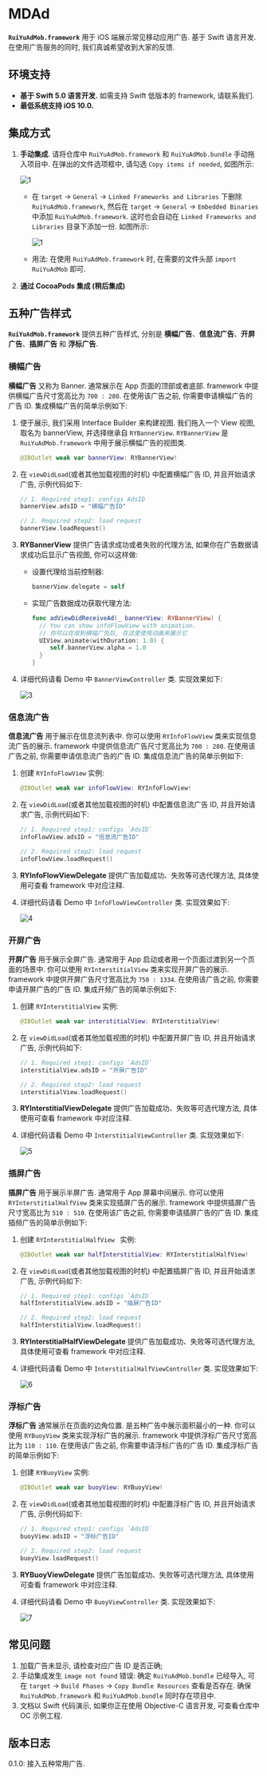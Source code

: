 # MDAd

**`RuiYuAdMob.framework`** 用于 iOS 端展示常见移动应用广告. 基于 Swift 语言开发. 在使用广告服务的同时, 我们真诚希望收到大家的反馈. 


## 环境支持

- **基于 Swift 5.0 语言开发.** 如需支持 Swift 低版本的 framework, 请联系我们.
- **最低系统支持 iOS 10.0.**


## 集成方式

1. **手动集成**. 请将仓库中 `RuiYuAdMob.framework` 和 `RuiYuAdMob.bundle` 手动拖入项目中. 在弹出的文件选项框中, 请勾选 `Copy items if needed`, 如图所示: 

   ![1](https://github.com/ruiyuad/MDAd/blob/master/linkImages/1.png)

	- 在 `target` -> `General` -> `Linked Frameworks and Libraries` 下删除 `RuiYuAdMob.framework`, 然后在 `target` -> `General` -> `Embedded Binaries` 中添加 `RuiYuAdMob.framework`. 这时也会自动在 `Linked Frameworks and Libraries` 目录下添加一份. 如图所示:
	
	   ![1](https://github.com/ruiyuad/MDAd/blob/master/linkImages/2.png)
	 
	- 用法: 在使用 `RuiYuAdMob.framework` 时, 在需要的文件头部 `import RuiYuAdMob` 即可. 

2. **通过 CocoaPods 集成 (稍后集成)**


## 五种广告样式

**`RuiYuAdMob.framework`** 提供五种广告样式, 分别是 **横幅广告**、**信息流广告**、**开屏广告**、**插屏广告** 和 **浮标广告**.

### 横幅广告

**横幅广告** 又称为 Banner. 通常展示在 App 页面的顶部或者底部. framework 中提供横幅广告尺寸宽高比为 `700 : 280`. 在使用该广告之前, 你需要申请横幅广告的广告 ID. 集成横幅广告的简单示例如下:

 1. 便于展示, 我们采用 Interface Builder 来构建视图. 我们拖入一个 View 视图, 取名为 bannerView, 并选择继承自 `RYBannerView`. `RYBannerView` 是 `RuiYuAdMob.framework` 中用于展示横幅广告的视图类.
 	
 	```Swift
 	@IBOutlet weak var bannerView: RYBannerView!
 	```

 2. 在 `viewDidLoad`(或者其他加载视图的时机) 中配置横幅广告 ID, 并且开始请求广告, 示例代码如下:

    ```Swift
    // 1. Required step1: configs AdsID
    bannerView.adsID = "横幅广告ID"

    // 2. Required step2: load request
    bannerView.loadRequest()
    ```
 3. **RYBannerView** 提供广告请求成功或者失败的代理方法, 如果你在广告数据请求成功后显示广告视图, 你可以这样做:
  
    - 设置代理给当前控制器:
  
      ```Swift
      bannerView.delegate = self
      ```
	  
    - 实现广告数据成功获取代理方法: 

      ```Swift
      func adViewDidReceiveAd(_ bannerView: RYBannerView) {
	    // You can show infoFlowView with animation.
	    // 你可以在收到横幅广告后, 在这里使用动画来展示它
	    UIView.animate(withDuration: 1.0) {
	       self.bannerView.alpha = 1.0
	    }
      }
      ```
	    
 4. 详细代码请看 Demo 中 `BannerViewController` 类. 实现效果如下:
    
    ![3](https://github.com/ruiyuad/MDAd/blob/master/linkImages/3.PNG)

### 信息流广告

**信息流广告** 用于展示在信息流列表中. 你可以使用 `RYInfoFlowView` 类来实现信息流广告的展示. framework 中提供信息流广告尺寸宽高比为 `700 : 280`. 在使用该广告之前, 你需要申请信息流广告的广告 ID. 集成信息流广告的简单示例如下:

 1. 创建 `RYInfoFlowView` 实例:
 	
    ```Swift
    @IBOutlet weak var infoFlowView: RYInfoFlowView!
    ```
 	
 2. 在 `viewDidLoad`(或者其他加载视图的时机) 中配置信息流广告 ID, 并且开始请求广告, 示例代码如下:
 
    ```Swift
    // 1. Required step1: configs `AdsID`
    infoFlowView.adsID = "信息流广告ID"
    
    // 2. Required step2: load request
    infoFlowView.loadRequest()
    ```
 
 3. **RYInfoFlowViewDelegate** 提供广告加载成功、失败等可选代理方法, 具体使用可查看 framework 中对应注释.

 4. 详细代码请看 Demo 中 `InfoFlowViewController` 类. 实现效果如下:
 
    ![4](https://github.com/ruiyuad/MDAd/blob/master/linkImages/4.PNG)
 
### 开屏广告

**开屏广告** 用于展示全屏广告. 通常用于 App 启动或者用一个页面过渡到另一个页面的场景中. 你可以使用 `RYInterstitialView` 类来实现开屏广告的展示. framework 中提供开屏广告尺寸宽高比为 `750 : 1334`. 在使用该广告之前, 你需要申请开屏广告的广告 ID. 集成开频广告的简单示例如下:

 1. 创建 `RYInterstitialView` 实例:
 	
    ```Swift
    @IBOutlet weak var interstitialView: RYInterstitialView!
    ```
 	
 2. 在 `viewDidLoad`(或者其他加载视图的时机) 中配置开屏广告 ID, 并且开始请求广告, 示例代码如下:
 
    ```Swift
    // 1. Required step1: configs `AdsID`
    interstitialView.adsID = "开屏广告ID"
    
    // 2. Required step2: load request
    interstitialView.loadRequest()
    ```
 
 3. **RYInterstitialViewDelegate** 提供广告加载成功、失败等可选代理方法, 具体使用可查看 framework 中对应注释.

 4. 详细代码请看 Demo 中 `InterstitialViewController` 类. 实现效果如下:
    
    ![5](https://github.com/ruiyuad/MDAd/blob/master/linkImages/5.PNG)

### 插屏广告

**插屏广告** 用于展示半屏广告. 通常用于 App 屏幕中间展示. 你可以使用 `RYInterstitialHalfView` 类来实现插屏广告的展示. framework 中提供插屏广告尺寸宽高比为 `510 : 510`. 在使用该广告之前, 你需要申请插屏广告的广告 ID. 集成插频广告的简单示例如下:

 1. 创建 `RYInterstitialHalfView ` 实例:
 	
    ```Swift
    @IBOutlet weak var halfInterstitialView: RYInterstitialHalfView!
    ```
 	
 2. 在 `viewDidLoad`(或者其他加载视图的时机) 中配置插屏广告 ID, 并且开始请求广告, 示例代码如下:
 
    ```Swift
    // 1. Required step1: configs `AdsID`
    halfInterstitialView.adsID = "插屏广告ID"
    
    // 2. Required step2: load request
    halfInterstitialView.loadRequest()
    ```
 
 3. **RYInterstitialHalfViewDelegate** 提供广告加载成功、失败等可选代理方法, 具体使用可查看 framework 中对应注释.

 4. 详细代码请看 Demo 中 `InterstitialHalfViewController` 类. 实现效果如下:
    
    ![6](https://github.com/ruiyuad/MDAd/blob/master/linkImages/6.PNG)

### 浮标广告

**浮标广告** 通常展示在页面的边角位置. 是五种广告中展示面积最小的一种. 你可以使用 `RYBuoyView` 类来实现浮标广告的展示. framework 中提供浮标广告尺寸宽高比为 `110 : 110`. 在使用该广告之前, 你需要申请浮标广告的广告 ID. 集成浮标广告的简单示例如下:

 1. 创建 `RYBuoyView` 实例:
 	
    ```Swift
    @IBOutlet weak var buoyView: RYBuoyView!
    ```
 	
 2. 在 `viewDidLoad`(或者其他加载视图的时机) 中配置浮标广告 ID, 并且开始请求广告, 示例代码如下:
 
    ```Swift
    // 1. Required step1: configs `AdsID`
    buoyView.adsID = "浮标广告ID"
    
    // 2. Required step2: load request
    buoyView.loadRequest()
    ```
 
 3. **RYBuoyViewDelegate** 提供广告加载成功、失败等可选代理方法, 具体使用可查看 framework 中对应注释.

 4. 详细代码请看 Demo 中 `BuoyViewController` 类. 实现效果如下:
    
    ![7](https://github.com/ruiyuad/MDAd/blob/master/linkImages/7.PNG)

## 常见问题

1. 加载广告未显示, 请检查对应广告 ID 是否正确;
2. 手动集成发生 `image not found` 错误: 确定 `RuiYuAdMob.bundle` 已经导入, 可在 `target` -> `Build Phases` -> `Copy Bundle Resources` 查看是否存在. 确保 `RuiYuAdMob.framework` 和 `RuiYuAdMob.bundle` 同时存在项目中.
3. 文档以 Swift 代码演示, 如果你正在使用 Objective-C 语言开发, 可查看仓库中 OC 示例工程.

## 版本日志

0.1.0: 接入五种常用广告.
